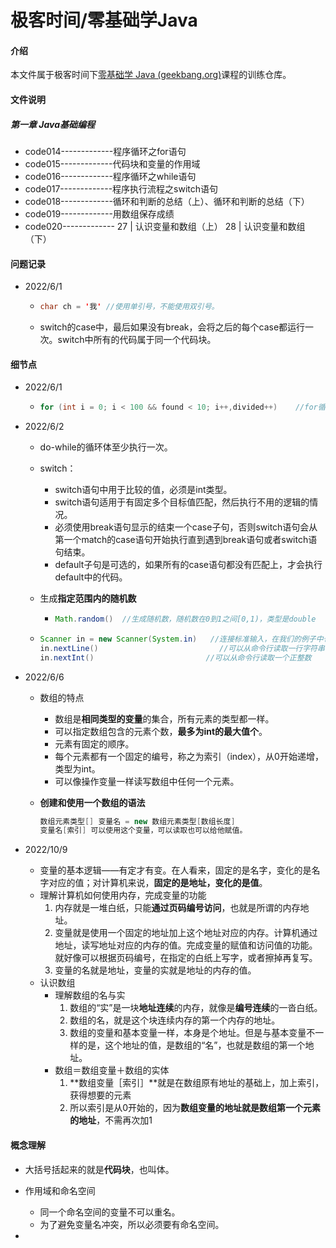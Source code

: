 # 极客时间/零基础学Java

#### 介绍
本文件属于极客时间下[零基础学 Java (geekbang.org)](https://time.geekbang.org/course/intro/100027801?tab=catalog)课程的训练仓库。

#### 文件说明

##### 第一章 Java基础编程

- code014-------------程序循环之for语句
- code015-------------代码块和变量的作用域
- code016-------------程序循环之while语句
- code017-------------程序执行流程之switch语句
- code018-------------循环和判断的总结（上）、循环和判断的总结（下）
- code019-------------用数组保存成绩
- code020------------- 27 | 认识变量和数组（上） 28 | 认识变量和数组（下）

#### 问题记录

- 2022/6/1

  - ```java
    char ch = '我' //使用单引号，不能使用双引号。
    ```

  - switch的case中，最后如果没有break，会将之后的每个case都运行一次。switch中所有的代码属于同一个代码块。

#### 细节点

- 2022/6/1

  - ```java
    for (int i = 0; i < 100 && found < 10; i++,divided++)    //for循环的集合写法，但并不推荐
    ```

- 2022/6/2 
  
  - do-while的循环体至少执行一次。
  
  - switch：
    - switch语句中用于比较的值，必须是int类型。
    - switch语句适用于有固定多个目标值匹配，然后执行不用的逻辑的情况。
    - 必须使用break语句显示的结束一个case子句，否则switch语句会从第一个match的case语句开始执行直到遇到break语句或者switch语句结束。
    - default子句是可选的，如果所有的case语句都没有匹配上，才会执行default中的代码。
    
  - 生成**指定范围内的随机数**
  
    - ```java
      Math.random()  //生成随机数，随机数在0到1之间[0,1)，类型是double
      ```
  - ```java
    Scanner in = new Scanner(System.in)   //连接标准输入，在我们的例子中也就是命令行。in也是变量，只是不是基本类型
    in.nextLine()                           //可以从命令行读取一行字符串
    in.nextInt()                         //可以从命令行读取一个正整数
    ```

- 2022/6/6

  - 数组的特点

    - 数组是**相同类型的变量**的集合，所有元素的类型都一样。
    - 可以指定数组包含的元素个数，**最多为int的最大值个**。
    - 元素有固定的顺序。
    - 每个元素都有一个固定的编号，称之为索引（index），从0开始递增，类型为int。
    - 可以像操作变量一样读写数组中任何一个元素。

  - **创建和使用一个数组的语法**

    ```java
    数组元素类型[] 变量名 = new 数组元素类型[数组长度]
    变量名[索引] 可以使用这个变量，可以读取也可以给他赋值。
    ```

- 2022/10/9
  - 变量的基本逻辑——有定才有变。在人看来，固定的是名字，变化的是名字对应的值；对计算机来说，**固定的是地址，变化的是值**。
  - 理解计算机如何使用内存，完成变量的功能
    1. 内存就是一堆白纸，只能**通过页码编号访问**，也就是所谓的内存地址。
    2. 变量就是使用一个固定的地址加上这个地址对应的内存。计算机通过地址，读写地址对应的内存的值。完成变量的赋值和访问值的功能。就好像可以根据页码编号，在指定的白纸上写字，或者擦掉再复写。
    3. 变量的名就是地址，变量的实就是地址的内存的值。
  - 认识数组
    - 理解数组的名与实
      1. 数组的“实”是一块**地址连续**的内存，就像是**编号连续**的一沓白纸。
      2. 数组的名，就是这个块连续内存的第一个内存的地址。
      3. 数组的变量和基本变量一样，本身是个地址。但是与基本变量不一样的是，这个地址的值，是数组的“名”，也就是数组的第一个地址。
    - 数组＝数组变量＋数组的实体
      1. **数组变量［索引］**就是在数组原有地址的基础上，加上索引，获得想要的元素
      2. 所以索引是从0开始的，因为**数组变量的地址就是数组第一个元素的地址**，不需再次加1

#### 概念理解

- 大括号括起来的就是**代码块**，也叫体。
- 作用域和命名空间
  - 同一个命名空间的变量不可以重名。
  - 为了避免变量名冲突，所以必须要有命名空间。

- 